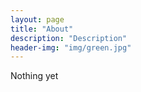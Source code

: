 ```yaml
---
layout: page
title: "About"
description: "Description"
header-img: "img/green.jpg"
---
```


Nothing yet


